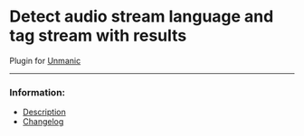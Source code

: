 # Detect audio stream language and tag stream with results
Plugin for [Unmanic](https://github.com/Unmanic)

---

### Information:

- [Description](description.md)
- [Changelog](changelog.md)
